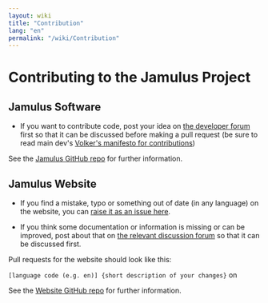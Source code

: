 ```yaml
---
layout: wiki
title: "Contribution"
lang: "en"
permalink: "/wiki/Contribution"
---
```


# Contributing to the Jamulus Project

## Jamulus Software
* If you want to contribute code, post your idea on [the developer forum](https://sourceforge.net/p/llcon/discussion/developerforum/) first so that it can be discussed before making a pull request (be sure to read main dev's [Volker's manifesto for contributions](https://github.com/corrados/jamulus/issues/596))

See the [Jamulus GitHub repo](https://github.com/corrados/jamulus) for further information.

## Jamulus Website

* If you find a mistake, typo or something out of date (in any language) on the website, you can [raise it as an issue here](https://github.com/jamulussoftware/jamuluswebsite/issues).

* If you think some documentation or information is missing or can be improved, post about that on [the relevant discussion forum](https://sourceforge.net/p/llcon/discussion/) so that it can be discussed first.

Pull requests for the website should look like this:

`[language code (e.g. en)] {short description of your changes}` on 

See the [Website GitHub repo](https://github.com/jamulussoftware/jamuluswebsite) for further information.
